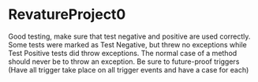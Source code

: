 # RevatureProject0
Good testing, make sure that test negative and positive are used correctly. Some tests were marked as Test Negative, but threw no exceptions while Test Positive tests did throw exceptions. The normal case of a method should never be to throw an exception.
Be sure to future-proof triggers (Have all trigger take place on all trigger events and have a case for each)
